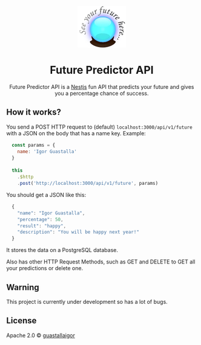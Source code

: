 <div align="center">
  <img src="./util/logo.jpeg" width="128px">
  <h1>Future Predictor API</h1>
</div>

<p align="center">
  Future Predictor API is a <a href="https://github.com/nestjs/nest">Nestjs</a> fun API that predicts your future and gives you a percentage chance of success.
</p>

## How it works?

You send a POST HTTP request to (default) `localhost:3000/api/v1/future` with a JSON on the body that has a name key. Example:

```javascript
  const params = {
    name: 'Igor Guastalla'
  }

  this
    .$http
    .post('http://localhost:3000/api/v1/future', params)
```

You should get a JSON like this:

```javascript
  {
    "name": "Igor Guastalla",
    "percentage": 50,
    "result": "happy",
    "description": "You will be happy next year!"
  }
```

It stores the data on a PostgreSQL database.

Also has other HTTP Request Methods, such as GET and DELETE to GET all your predictions or delete one.

## Warning

This project is currently under development so has a lot of bugs.

## License

Apache 2.0 © [guastallaigor](https://github.com/guastallaigor)
